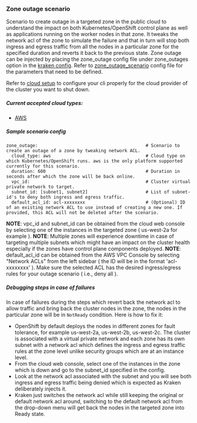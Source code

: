 ### Zone outage scenario
Scenario to create outage in a targeted zone in the public cloud to understand the impact on both Kubernetes/OpenShift control plane as well as applications running on the worker nodes in that zone. It tweaks the network acl of the zone to simulate the failure and that in turn will stop both ingress and egress traffic from all the nodes in a particular zone for the specified duration and reverts it back to the previous state. Zone outage can be injected by placing the zone_outage config file under zone_outages option in the [kraken config](https://github.com/redhat-chaos/krkn/blob/main/config/config.yaml). Refer to [zone_outage_scenario](https://github.com/redhat-chaos/krkn/blob/main/scenarios/zone_outage.yaml) config file for the parameters that need to be defined.

Refer to [cloud setup](cloud_setup.md) to configure your cli properly for the cloud provider of the cluster you want to shut down.

##### Current accepted cloud types:
* [AWS](cloud_setup.md#aws)

##### Sample scenario config
```
zone_outage:                                         # Scenario to create an outage of a zone by tweaking network ACL.
  cloud_type: aws                                    # Cloud type on which Kubernetes/OpenShift runs. aws is the only platform supported currently for this scenario.
  duration: 600                                      # Duration in seconds after which the zone will be back online.
  vpc_id:                                            # Cluster virtual private network to target.
  subnet_id: [subnet1, subnet2]                      # List of subnet-id's to deny both ingress and egress traffic.
  default_acl_id: acl-xxxxxxxx                       # (Optional) ID of an existing network ACL to use instead of creating a new one. If provided, this ACL will not be deleted after the scenario.
```

**NOTE**: vpc_id and subnet_id can be obtained from the cloud web console by selecting one of the instances in the targeted zone ( us-west-2a for example ).
**NOTE**: Multiple zones will experience downtime in case of targeting multiple subnets which might have an impact on the cluster health especially if the zones have control plane components deployed.
**NOTE**: default_acl_id can be obtained from the AWS VPC Console by selecting "Network ACLs" from the left sidebar ( the ID will be in the format 'acl-xxxxxxxx' ). Make sure the selected ACL has the desired ingress/egress rules for your outage scenario ( i.e., deny all ).

##### Debugging steps in case of failures
In case of failures during the steps which revert back the network acl to allow traffic and bring back the cluster nodes in the zone, the nodes in the particular zone will be in `NotReady` condition. Here is how to fix it:
- OpenShift by default deploys the nodes in different zones for fault tolerance, for example us-west-2a, us-west-2b, us-west-2c. The cluster is associated with a virtual private network and each zone has its own subnet with a network acl which defines the ingress and egress traffic rules at the zone level unlike security groups which are at an instance level.
- From the cloud web console, select one of the instances in the zone which is down and go to the subnet_id specified in the config.
- Look at the network acl associated with the subnet and you will see both ingress and egress traffic being denied which is expected as Kraken deliberately injects it.
- Kraken just switches the network acl while still keeping the original or default network acl around, switching to the default network acl from the drop-down menu will get back the nodes in the targeted zone into Ready state.
